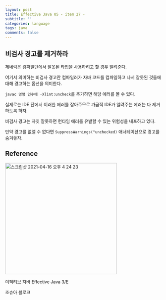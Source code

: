 ```yaml
---
layout: post
title: Effective Java 05 - item 27 -
subtitle: ''
categories: language
tags: java
comments: false
---
```


## 비검사 경고를 제거하라

제네릭은 컴파일단에서 잘못된 타입을 사용하려고 할 경우 알려준다.

여기서 의미하는 비검사 경고란 컴파일러가 자바 코드를 컴파일하고 나서 잘못된 것들에 대해 경고하는 옵션을 의미한다.

`javac 명령 인수에 -Xlint:uncheck`를 추가하면 해당 에러를 볼 수 있다.

실제로는 IDE 단에서 이러한 에러를 잡아주므로 가급적 IDE가 알려주는 에러는 다 제거하도록 하자.

비검사 경고는 자칫 잘못하면 런타임 에러를 유발할 수 있는 위험성을 내포하고 있다.

만약 경고를 없앨 수 없다면 `SuppressWarnings("unchecked)` 애너테이션으로 경고를 숨겨놓자.

## Reference

<img width="360" alt="스크린샷 2021-04-16 오후 4 24 23" src="https://user-images.githubusercontent.com/43809168/114987533-3e449400-9ed0-11eb-9b5f-a24f73b6f138.png">

이펙티브 자바 Effective Java 3/E

조슈아 블로크

